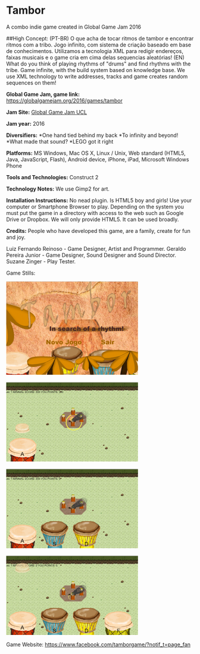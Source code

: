 # Tambor
A combo indie game created in Global Game Jam 2016

##High Concept:
(PT-BR) O que acha de tocar ritmos de tambor e encontrar ritmos com a tribo. Jogo infinito, com sistema de criação baseado em base de conhecimentos. Utilizamos a tecnologia XML para redigir endereços, faixas musicais e o game cria em cima delas sequencias aleatórias! 
(EN) What do you think of playing rhythms of "drums" and find rhythms with the tribe. Game infinite, with the build system based on knowledge base. We use XML technology to write addresses, tracks and game creates random sequences on them!

**Global Game Jam, game link:** https://globalgamejam.org/2016/games/tambor

**Jam Site:** [Global Game Jam UCL](https://globalgamejam.org/2016/jam-sites/global-game-jam-ucl)

**Jam year:** 2016

**Diversifiers:** 
*One hand tied behind my back
*To infinity and beyond!
*What made that sound?
*LEGO got it right

**Platforms:** 
MS Windows, Mac OS X, Linux / Unix, Web standard (HTML5, Java, JavaScript, Flash), Android device, iPhone, iPad, Microsoft Windows Phone

**Tools and Technologies:** 
Construct 2

**Technology Notes:** 
We use Gimp2 for art.

**Installation Instructions:** 
No nead plugin. Is HTML5 boy and girls!
Use your computer or Smartphone Browser to play.
Depending on the system you must put the game in a directory with access to the web such as Google Drive or Dropbox.
We will only provide HTML5. It can be used broadly.

**Credits:** 
People who have developed this game, are a family, create for fun and joy.

Luiz Fernando Reinoso - Game Designer, Artist and Programmer.
Geraldo Pereira Junior - Game Designer, Sound Designer and Sound Director.
Suzane Zinger - Play Tester.

Game Stills:

![Game title](/press/feature_game.png)

![Game feature 1](/press/feature_game2.png)

![Game feature 2](/press/feature_game4.png)

![Game feature 3](/press/feature_game5.png)

Game Website: 
https://www.facebook.com/tamborgame/?notif_t=page_fan

